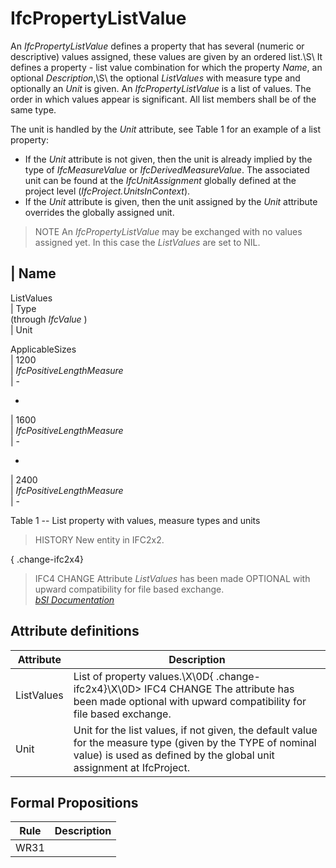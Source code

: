 IfcPropertyListValue
====================
An _IfcPropertyListValue_ defines a property that has several (numeric or
descriptive) values assigned, these values are given by an ordered list.\S\ It
defines a property - list value combination for which the property _Name_, an
optional _Description_,\S\ the optional _ListValues_ with measure type and
optionally an _Unit_ is given. An _IfcPropertyListValue_ is a list of values.
The order in which values appear is significant. All list members shall be of
the same type.  
  
The unit is handled by the _Unit_ attribute, see Table 1 for an example of a
list property:  
  
* If the _Unit_ attribute is not given, then the unit is already implied by the type of _IfcMeasureValue_ or _IfcDerivedMeasureValue_. The associated unit can be found at the _IfcUnitAssignment_ globally defined at the project level (_IfcProject.UnitsInContext_).   
* If the _Unit_ attribute is given, then the unit assigned by the _Unit_ attribute overrides the globally assigned unit.   
  
> NOTE  An _IfcPropertyListValue_ may be exchanged with no values assigned
> yet. In this case the _ListValues_ are set to NIL.  
  
  
  
>  
  
  
  
  
| Name  
---  
  
ListValues  
| Type  
(through _IfcValue_ )  
| Unit  
  
  
  
ApplicableSizes  
| 1200  
| _IfcPositiveLengthMeasure_  
| -  
  
  
  
-  
| 1600  
| _IfcPositiveLengthMeasure_  
| -  
  
  
  
-  
| 2400  
| _IfcPositiveLengthMeasure_  
| -  
  
  
  
  
  

Table 1 -- List property with values, measure types and units

  
  
  
  
> HISTORY  New entity in IFC2x2.  
  
{ .change-ifc2x4}  
> IFC4 CHANGE  Attribute _ListValues_ has been made OPTIONAL with upward
> compatibility for file based exchange.  
[ _bSI
Documentation_](https://standards.buildingsmart.org/IFC/DEV/IFC4_2/FINAL/HTML/schema/ifcpropertyresource/lexical/ifcpropertylistvalue.htm)


Attribute definitions
---------------------
| Attribute   | Description                                                                                                                                                                         |
|-------------|-------------------------------------------------------------------------------------------------------------------------------------------------------------------------------------|
| ListValues  | List of property values.\X\0D{ .change-ifc2x4}\X\0D> IFC4 CHANGE  The attribute has been made optional with upward compatibility for file based exchange.                           |
| Unit        | Unit for the list values, if not given, the default value for the measure type (given by the TYPE of nominal value) is used as defined by the global unit assignment at IfcProject. |

Formal Propositions
-------------------
| Rule   | Description   |
|--------|---------------|
| WR31   |               |

